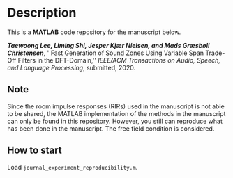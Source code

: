 # Description
This is a **MATLAB** code repository for the manuscript below.

***Taewoong Lee, Liming Shi, Jesper Kjær Nielsen, and Mads Græsbøll Christensen***, ''Fast Generation of Sound Zones Using Variable Span Trade-Off Filters in the DFT-Domain,'' *IEEE/ACM Transactions on Audio, Speech, and Language Processing*, submitted, 2020.

## Note
Since the room impulse responses (RIRs) used in the manuscript is not able to be shared, the MATLAB implementation of the methods in the manuscript can only be found in this repository. However, you still can reproduce what has been done in the manuscript. The free field condition is considered.


## How to start
Load `journal_experiment_reproducibility.m`.
